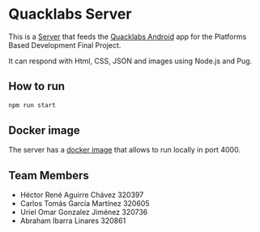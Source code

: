 # Quacklabs Server

This is a [Server](https://quacklabs.herokuapp.com/) that feeds the [Quacklabs Android](https://github.com/hectoraguirre18/quacklabs-android) app for the Platforms Based Development Final Project.


It can respond with Html, CSS, JSON and images using Node.js and Pug.


## How to run

```bash
npm run start
```

## Docker image
The server has a [docker image](https://hub.docker.com/r/urielglez/quacklabs-server) that allows to run locally in port 4000.

## Team Members

- Héctor René Aguirre Chávez 320397
- Carlos Tomás García Martínez 320605
- Uriel Omar Gonzalez Jiménez 320736
- Abraham Ibarra Linares 320861
